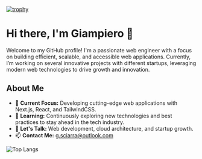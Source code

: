 [![trophy](https://github-profile-trophy.vercel.app/?username=ryo-ma)](https://github.com/ryo-ma/github-profile-trophy)

# Hi there, I'm Giampiero 👋

Welcome to my GitHub profile! I'm a passionate web engineer with a focus on building efficient, scalable, and accessible web applications. Currently, I’m working on several innovative projects with different startups, leveraging modern web technologies to drive growth and innovation.

## About Me

- 🔭 **Current Focus:** Developing cutting-edge web applications with Next.js, React, and TailwindCSS.
- 🌱 **Learning:** Continuously exploring new technologies and best practices to stay ahead in the tech industry.
- 💬 **Let's Talk:** Web development, cloud architecture, and startup growth.
- 📫 **Contact Me:** [g.sciarra@outlook.com](mailto:g.sciarra@outlook.com)

![Top Langs](https://github-readme-stats.vercel.app/api/top-langs/?username=gsciarra&layout=compact&theme=radical)
